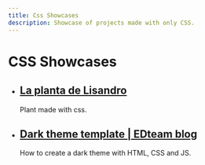 ```yaml
---
title: Css Showcases
description: Showcase of projects made with only CSS.
---
```

# CSS Showcases

- ## [La planta de Lisandro](https://codepen.io/AndreusCafe/pen/dypBYVe?editors=0100)
	Plant made with css.
- ## [Dark theme template | EDteam blog](https://codepen.io/Jopzik/pen/JjGOjQK)
	How to create a dark theme with HTML, CSS and JS.
